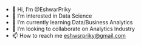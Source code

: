 - 👋 Hi, I’m @EshwarPriky
- 👀 I’m interested in Data Science
- 🌱 I’m currently learning Data/Business Analytics
- 💞️ I’m looking to collaborate on Analytics Industry
- 📫 How to reach me eshwsrpriky@gmail.com

<!---
EshwarPriky/EshwarPriky is a ✨ special ✨ repository because its `README.md` (this file) appears on your GitHub profile.
You can click the Preview link to take a look at your changes.
--->
